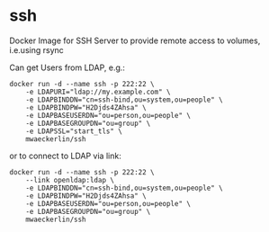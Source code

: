 # ssh

Docker Image for SSH  Server to provide remote access to volumes, i.e.using rsync

Can get Users from LDAP, e.g.:

    docker run -d --name ssh -p 222:22 \
        -e LDAPURI="ldap://my.example.com" \
        -e LDAPBINDDN="cn=ssh-bind,ou=system,ou=people" \
        -e LDAPBINDPW="H2Djds4ZAhsa" \
        -e LDAPBASEUSERDN="ou=person,ou=people" \
        -e LDAPBASEGROUPDN="ou=group" \
        -e LDAPSSL="start_tls" \
        mwaeckerlin/ssh

or to connect to LDAP via link:

    docker run -d --name ssh -p 222:22 \
        --link openldap:ldap \
        -e LDAPBINDDN="cn=ssh-bind,ou=system,ou=people" \
        -e LDAPBINDPW="H2Djds4ZAhsa" \
        -e LDAPBASEUSERDN="ou=person,ou=people" \
        -e LDAPBASEGROUPDN="ou=group" \
        mwaeckerlin/ssh
